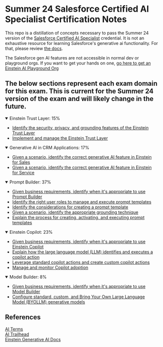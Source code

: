 # Summer 24 Salesforce Certified AI Specialist Certification Notes

This repo is a distillation of concepts necessary to pass the Summer 24 version of the [Salesforce Certified AI Specialist](https://trailhead.salesforce.com/en/credentials/aispecialist) credential. It is not an exhaustive resource for learning Salesforce's generative ai functionality. For that, please review [the docs](https://help.salesforce.com/s/articleView?id=sf.generative_ai.htm&type=5). 

The Salesforce gen AI features are not accessible in normal dev or playground orgs. If you want to get your hands on one,
[go here to get an Einstein AI Playground Org](https://trailhead.salesforce.com/content/learn/projects/quick-start-prompt-builder/get-started-with-prompt-builder?trail_id=drive-productivity-with-einstein-ai)

## The below sections represent each exam domain for this exam. This is current for the Summer 24 version of the exam and will likely change in the future.

<details open>
    <summary>Einstein Trust Layer: 15%</summary>
    <ul>
        <li>
            <a target="_blank" href="./section-notes/1.1.md">Identify the security, privacy, and grounding features of the Einstein Trust Layer</a>
        </li>
        <li>
            <a target="_blank" href="./section-notes/1.2.md">Implement and manage the Einstein Trust Layer</a>
        </li>
    </ul>
</details>

<details open>
    <summary>Generative AI in CRM Applications: 17%</summary>
    <ul>
        <li>
            <a target="_blank" href="./section-notes/2.1.md">Given a scenario, identify the correct generative AI feature in Einstein for Sales</a>
        </li>
        <li>
            <a target="_blank" href="./section-notes/2.2.md">Given a scenario, identify the correct generative AI feature in Einstein for Service</a>
        </li>
    </ul>
</details>

<details open>
    <summary>Prompt Builder: 37%</summary>
    <ul>
        <li>
            <a target="_blank" href="./section-notes/3.1.md">Given business requirements, identify when it's appropriate to use Prompt Builder</a>
        </li>
        <li>
            <a target="_blank" href="./section-notes/3.2.md">Identify the right user roles to manage and execute prompt templates</a>
        </li>
        <li>
            <a target="_blank" href="./section-notes/3.3.md">Identify the considerations for creating a prompt template</a>
        </li>
        <li>
            <a target="_blank" href="./section-notes/3.4.md">Given a scenario, identify the appropriate grounding technique</a>
        </li>
        <li>
            <a target="_blank" href="./section-notes/3.5.md">Explain the process for creating, activating, and executing prompt templates</a>
        </li>
    </ul>
</details>

<details open>
    <summary>Einstein Copilot: 23%</summary>
    <ul>
        <li>
            <a target="_blank" href="./section-notes/4.1.md">Given business requirements, identify when it's appropriate to use Einstein Copilot</a>
        </li>
        <li>
            <a target="_blank" href="./section-notes/4.2.md">Explain how the large language model (LLM) identifies and executes a copilot action</a>
        </li>
        <li>
            <a target="_blank" href="./section-notes/4.3.md">Leverage standard copilot actions and create custom copilot actions</a>
        </li>
        <li>
            <a target="_blank" href="./section-notes/4.4.md">Manage and monitor Copilot adoption</a>
        </li>
    </ul>
</details>

<details open>
    <summary>Model Builder: 8%</summary>
    <ul>
        <li>
            <a target="_blank" href="./section-notes/5.1.md">Given business requirements, identify when it's appropriate to use Model Builder</a>
        </li>
        <li>
            <a target="_blank" href="./section-notes/5.2.md">Configure standard, custom, and Bring Your Own Large Language Model (BYOLLM) generative models</a>
        </li>
    </ul>
</details>

## References
[AI Terms](https://help.salesforce.com/s/articleView?id=sf.generative_ai_glossary.htm&type=5)
<br />
[AI Trailhead](https://trailhead.salesforce.com/content/learn/trails/drive-productivity-with-einstein-ai)
<br />
[Einstein Generative AI Docs](https://help.salesforce.com/s/articleView?id=sf.generative_ai.htm&type=5)